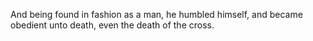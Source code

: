 And being found in fashion as a man, he humbled himself, and became obedient unto death, even the death of the cross.
